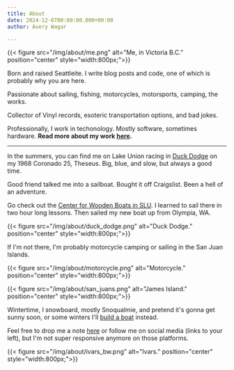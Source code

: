 ```yaml
---
title: About
date: 2024-12-6T00:00:00.000+00:00
author: Avery Wagar

---
```


{{< figure src="/img/about/me.png" alt="Me, in Victoria B.C." position="center" style="width:800px;">}}

Born and raised Seattleite. I write blog posts and code, one of which is probably why you are here.

Passionate about sailing, fishing, motorcycles, motorsports, camping, the works.

Collector of Vinyl records, esoteric transportation options, and bad jokes.

Professionally, I work in techonology. Mostly software, sometimes hardware. **Read more about my work [here](/work).**

---

In the summers, you can find me on Lake Union racing in [Duck Dodge](http://www.duckdodge.org/) on my 1968 Coronado 25, Theseus. Big, blue, and slow, but always a good time.

Good friend talked me into a sailboat. Bought it off Craigslist. Been a hell of an adventure.

Go check out the [Center for Wooden Boats in SLU](https://www.cwb.org/). I learned to sail there in two hour long lessons. Then sailed my new boat up from Olympia, WA.

{{< figure src="/img/about/duck_dodge.png" alt="Duck Dodge." position="center" style="width:800px;">}}

If I'm not there, I'm probably motorcycle camping or sailing in the San Juan Islands.

{{< figure src="/img/about/motorcycle.png" alt="Motorcycle." position="center" style="width:800px;">}}


{{< figure src="/img/about/san_juans.png" alt="James Island." position="center" style="width:800px;">}}

Wintertime, I snowboard, mostly Snoqualmie, and pretend it's gonna get sunny soon, or some winters I'll [build a boat](/post/ariadne) instead.

Feel free to drop me a note [here](/contact) or follow me on social media (links to your left), but I'm not super responsive anymore on those platforms.

{{< figure src="/img/about/ivars_bw.png" alt="Ivars." position="center" style="width:800px;">}}
